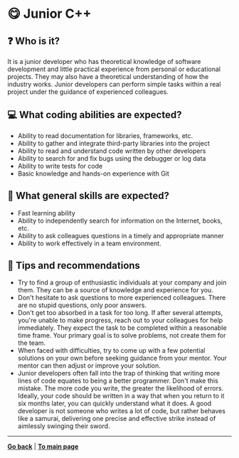 # :yum: Junior C++

## :question: Who is it?

It is a junior developer who has theoretical knowledge of software development and little practical experience from personal or educational projects. They may also have a theoretical understanding of how the industry works. Junior developers can perform simple tasks within a real project under the guidance of experienced colleagues.

## :computer: What coding abilities are expected?

- Ability to read documentation for libraries, frameworks, etc.
- Ability to gather and integrate third-party libraries into the project
- Ability to read and understand code written by other developers
- Ability to search for and fix bugs using the debugger or log data
- Ability to write tests for code
- Basic knowledge and hands-on experience with Git

## :bust_in_silhouette: What general skills are expected?

- Fast learning ability
- Ability to independently search for information on the Internet, books, etc.
- Ability to ask colleagues questions in a timely and appropriate manner
- Ability to work effectively in a team environment.

## :eyes: Tips and recommendations

- Try to find a group of enthusiastic individuals at your company and join them. They can be a source of knowledge and experience for you.
- Don't hesitate to ask questions to more experienced colleagues. There are no stupid questions, only poor answers.
- Don't get too absorbed in a task for too long. If after several attempts, you're unable to make progress, reach out to your colleagues for help immediately. They expect the task to be completed within a reasonable time frame. Your primary goal is to solve problems, not create them for the team.
- When faced with difficulties, try to come up with a few potential solutions on your own before seeking guidance from your mentor. Your mentor can then adjust or improve your solution.
- Junior developers often fall into the trap of thinking that writing more lines of code equates to being a better programmer. Don't make this mistake. The more code you write, the greater the likelihood of errors. Ideally, your code should be written in a way that when you return to it six months later, you can quickly understand what it does. A good developer is not someone who writes a lot of code, but rather behaves like a samurai, delivering one precise and effective strike instead of aimlessly swinging their sword.

---

[**Go back**](Overview.md) | [**To main page**](../../README.md)
